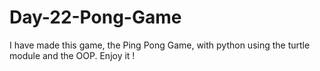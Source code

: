 # Day-22-Pong-Game
I have made this game, the Ping Pong Game, with python using the turtle module and the OOP.
Enjoy it !
